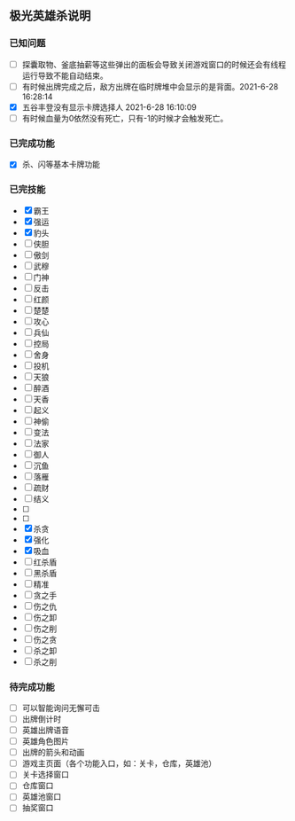 ﻿## 极光英雄杀说明
###	已知问题
- [ ] 探囊取物、釜底抽薪等这些弹出的面板会导致关闭游戏窗口的时候还会有线程运行导致不能自动结束。
- [ ] 有时候出牌完成之后，敌方出牌在临时牌堆中会显示的是背面。2021-6-28 16:28:14
- [x] 五谷丰登没有显示卡牌选择人 2021-6-28 16:10:09
- [ ] 有时候血量为0依然没有死亡，只有-1的时候才会触发死亡。
### 已完成功能
- [X] 杀、闪等基本卡牌功能
### 已完技能
- [X] 霸王
- [X] 强运
- [X] 豹头
- [ ] 侠胆
- [ ] 傲剑
- [ ] 武穆
- [ ] 门神
- [ ] 反击
- [ ] 红颜
- [ ] 楚楚
- [ ] 攻心
- [ ] 兵仙
- [ ] 控局
- [ ] 舍身
- [ ] 投机
- [ ] 天狼
- [ ] 醉酒
- [ ] 天香
- [ ] 起义
- [ ] 神偷
- [ ] 变法
- [ ] 法家
- [ ] 御人
- [ ] 沉鱼
- [ ] 落雁
- [ ] 疏财
- [ ] 结义
- [ ] 
- [ ] 
- [X] 杀贪
- [X] 强化
- [X] 吸血
- [ ] 红杀盾
- [ ] 黑杀盾
- [ ] 精准
- [ ] 贪之手
- [ ] 伤之仇
- [ ] 伤之卸
- [ ] 伤之削
- [ ] 伤之贪
- [ ] 杀之卸
- [ ] 杀之削

### 待完成功能
- [ ] 可以智能询问无懈可击
- [ ] 出牌倒计时
- [ ] 英雄出牌语音
- [ ] 英雄角色图片
- [ ] 出牌的箭头和动画
- [ ] 游戏主页面（各个功能入口，如：关卡，仓库，英雄池）
- [ ] 关卡选择窗口
- [ ] 仓库窗口
- [ ] 英雄池窗口
- [ ] 抽奖窗口